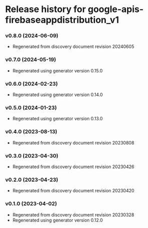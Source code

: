 # Release history for google-apis-firebaseappdistribution_v1

### v0.8.0 (2024-06-09)

* Regenerated from discovery document revision 20240605

### v0.7.0 (2024-05-19)

* Regenerated using generator version 0.15.0

### v0.6.0 (2024-02-23)

* Regenerated using generator version 0.14.0

### v0.5.0 (2024-01-23)

* Regenerated using generator version 0.13.0

### v0.4.0 (2023-08-13)

* Regenerated from discovery document revision 20230808

### v0.3.0 (2023-04-30)

* Regenerated from discovery document revision 20230426

### v0.2.0 (2023-04-23)

* Regenerated from discovery document revision 20230420

### v0.1.0 (2023-04-02)

* Regenerated from discovery document revision 20230328
* Regenerated using generator version 0.12.0

